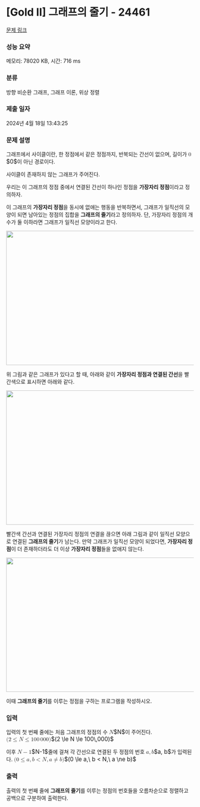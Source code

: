 # [Gold II] 그래프의 줄기 - 24461 

[문제 링크](https://www.acmicpc.net/problem/24461) 

### 성능 요약

메모리: 78020 KB, 시간: 716 ms

### 분류

방향 비순환 그래프, 그래프 이론, 위상 정렬

### 제출 일자

2024년 4월 18일 13:43:25

### 문제 설명

<p>그래프에서 사이클이란, 한 정점에서 같은 정점까지, 반복되는 간선이 없으며, 길이가 <mjx-container class="MathJax" jax="CHTML" style="font-size: 109%; position: relative;"><mjx-math class="MJX-TEX" aria-hidden="true"><mjx-mn class="mjx-n"><mjx-c class="mjx-c30"></mjx-c></mjx-mn></mjx-math><mjx-assistive-mml unselectable="on" display="inline"><math xmlns="http://www.w3.org/1998/Math/MathML"><mn>0</mn></math></mjx-assistive-mml><span aria-hidden="true" class="no-mathjax mjx-copytext">$0$</span></mjx-container>이 아닌 경로이다.</p>

<p>사이클이 존재하지 않는 그래프가 주어진다.</p>

<p>우리는 이 그래프의 정점 중에서 연결된 간선이 하나인 정점을 <strong>가장자리 정점</strong>이라고 정의하자.</p>

<p>이 그래프의 <strong>가장자리 정점</strong>을 동시에 없애는 행동을 반복하면서, 그래프가 일직선의 모양이 되면 남아있는 정점의 집합을 <strong>그래프의 줄기</strong>라고 정의하자. 단, 가장자리 정점의 개수가 둘 이하라면 그래프가 일직선 모양이라고 한다.</p>

<p style="text-align: center;"><img alt="" src="https://upload.acmicpc.net/e7317f66-de4d-4b33-b988-d8fe1bb3c481/-/preview/" style="width: 640px; height: 360px;"></p>

<p>위 그림과 같은 그래프가 있다고 할 때, 아래와 같이 <strong>가장자리 정점과 연결된 간선</strong>을 빨간색으로 표시하면 아래와 같다.</p>

<p style="text-align: center;"><img alt="" src="https://upload.acmicpc.net/52967942-c2ca-4fd3-b222-605b225cca29/-/preview/" style="width: 640px; height: 360px;"></p>

<p>빨간색 간선과 연결된 가장자리 정점의 연결을 끊으면 아래 그림과 같이 일직선 모양으로 연결된 <strong>그래프의 줄기</strong>가 남는다. 만약 그래프가 일직선 모양이 되었다면, <strong>가장자리 정점</strong>이 더 존재하더라도 더 이상 <strong>가장자리 정점</strong>들을 없애지 않는다.</p>

<p style="text-align: center;"><img alt="" src="https://upload.acmicpc.net/8ad11bd6-1fc6-40a5-b624-ac15f649c8e9/-/preview/" style="width: 640px; height: 360px;"></p>

<p>이때 <strong>그래프의 줄기</strong>를 이루는 정점을 구하는 프로그램을 작성하시오.</p>

### 입력 

 <p>입력의 첫 번째 줄에는 처음 그래프의 정점의 수 <mjx-container class="MathJax" jax="CHTML" style="font-size: 109%; position: relative;"><mjx-math class="MJX-TEX" aria-hidden="true"><mjx-mi class="mjx-i"><mjx-c class="mjx-c1D441 TEX-I"></mjx-c></mjx-mi></mjx-math><mjx-assistive-mml unselectable="on" display="inline"><math xmlns="http://www.w3.org/1998/Math/MathML"><mi>N</mi></math></mjx-assistive-mml><span aria-hidden="true" class="no-mathjax mjx-copytext">$N$</span></mjx-container>이 주어진다. <mjx-container class="MathJax" jax="CHTML" style="font-size: 109%; position: relative;"><mjx-math class="MJX-TEX" aria-hidden="true"><mjx-mo class="mjx-n"><mjx-c class="mjx-c28"></mjx-c></mjx-mo><mjx-mn class="mjx-n"><mjx-c class="mjx-c32"></mjx-c></mjx-mn><mjx-mo class="mjx-n" space="4"><mjx-c class="mjx-c2264"></mjx-c></mjx-mo><mjx-mi class="mjx-i" space="4"><mjx-c class="mjx-c1D441 TEX-I"></mjx-c></mjx-mi><mjx-mo class="mjx-n" space="4"><mjx-c class="mjx-c2264"></mjx-c></mjx-mo><mjx-mn class="mjx-n" space="4"><mjx-c class="mjx-c31"></mjx-c><mjx-c class="mjx-c30"></mjx-c><mjx-c class="mjx-c30"></mjx-c></mjx-mn><mjx-mstyle><mjx-mspace style="width: 0.167em;"></mjx-mspace></mjx-mstyle><mjx-mn class="mjx-n"><mjx-c class="mjx-c30"></mjx-c><mjx-c class="mjx-c30"></mjx-c><mjx-c class="mjx-c30"></mjx-c></mjx-mn><mjx-mo class="mjx-n"><mjx-c class="mjx-c29"></mjx-c></mjx-mo></mjx-math><mjx-assistive-mml unselectable="on" display="inline"><math xmlns="http://www.w3.org/1998/Math/MathML"><mo stretchy="false">(</mo><mn>2</mn><mo>≤</mo><mi>N</mi><mo>≤</mo><mn>100</mn><mstyle scriptlevel="0"><mspace width="0.167em"></mspace></mstyle><mn>000</mn><mo stretchy="false">)</mo></math></mjx-assistive-mml><span aria-hidden="true" class="no-mathjax mjx-copytext">$(2 \le N \le 100\,000)$</span> </mjx-container></p>

<p>이후 <mjx-container class="MathJax" jax="CHTML" style="font-size: 109%; position: relative;"><mjx-math class="MJX-TEX" aria-hidden="true"><mjx-mi class="mjx-i"><mjx-c class="mjx-c1D441 TEX-I"></mjx-c></mjx-mi><mjx-mo class="mjx-n" space="3"><mjx-c class="mjx-c2212"></mjx-c></mjx-mo><mjx-mn class="mjx-n" space="3"><mjx-c class="mjx-c31"></mjx-c></mjx-mn></mjx-math><mjx-assistive-mml unselectable="on" display="inline"><math xmlns="http://www.w3.org/1998/Math/MathML"><mi>N</mi><mo>−</mo><mn>1</mn></math></mjx-assistive-mml><span aria-hidden="true" class="no-mathjax mjx-copytext">$N-1$</span></mjx-container>줄에 걸쳐 각 간선으로 연결된 두 정점의 번호 <mjx-container class="MathJax" jax="CHTML" style="font-size: 109%; position: relative;"><mjx-math class="MJX-TEX" aria-hidden="true"><mjx-mi class="mjx-i"><mjx-c class="mjx-c1D44E TEX-I"></mjx-c></mjx-mi><mjx-mo class="mjx-n"><mjx-c class="mjx-c2C"></mjx-c></mjx-mo><mjx-mi class="mjx-i" space="2"><mjx-c class="mjx-c1D44F TEX-I"></mjx-c></mjx-mi></mjx-math><mjx-assistive-mml unselectable="on" display="inline"><math xmlns="http://www.w3.org/1998/Math/MathML"><mi>a</mi><mo>,</mo><mi>b</mi></math></mjx-assistive-mml><span aria-hidden="true" class="no-mathjax mjx-copytext">$a, b$</span></mjx-container>가 입력된다. <mjx-container class="MathJax" jax="CHTML" style="font-size: 109%; position: relative;"><mjx-math class="MJX-TEX" aria-hidden="true"><mjx-mo class="mjx-n"><mjx-c class="mjx-c28"></mjx-c></mjx-mo><mjx-mn class="mjx-n"><mjx-c class="mjx-c30"></mjx-c></mjx-mn><mjx-mo class="mjx-n" space="4"><mjx-c class="mjx-c2264"></mjx-c></mjx-mo><mjx-mi class="mjx-i" space="4"><mjx-c class="mjx-c1D44E TEX-I"></mjx-c></mjx-mi><mjx-mo class="mjx-n"><mjx-c class="mjx-c2C"></mjx-c></mjx-mo><mjx-mtext class="mjx-n" space="2"><mjx-c class="mjx-cA0"></mjx-c></mjx-mtext><mjx-mi class="mjx-i"><mjx-c class="mjx-c1D44F TEX-I"></mjx-c></mjx-mi><mjx-mo class="mjx-n" space="4"><mjx-c class="mjx-c3C"></mjx-c></mjx-mo><mjx-mi class="mjx-i" space="4"><mjx-c class="mjx-c1D441 TEX-I"></mjx-c></mjx-mi><mjx-mo class="mjx-n"><mjx-c class="mjx-c2C"></mjx-c></mjx-mo><mjx-mtext class="mjx-n" space="2"><mjx-c class="mjx-cA0"></mjx-c></mjx-mtext><mjx-mi class="mjx-i"><mjx-c class="mjx-c1D44E TEX-I"></mjx-c></mjx-mi><mjx-mo class="mjx-n" space="4"><mjx-c class="mjx-c2260"></mjx-c></mjx-mo><mjx-mi class="mjx-i" space="4"><mjx-c class="mjx-c1D44F TEX-I"></mjx-c></mjx-mi><mjx-mo class="mjx-n"><mjx-c class="mjx-c29"></mjx-c></mjx-mo></mjx-math><mjx-assistive-mml unselectable="on" display="inline"><math xmlns="http://www.w3.org/1998/Math/MathML"><mo stretchy="false">(</mo><mn>0</mn><mo>≤</mo><mi>a</mi><mo>,</mo><mtext> </mtext><mi>b</mi><mo><</mo><mi>N</mi><mo>,</mo><mtext> </mtext><mi>a</mi><mo>≠</mo><mi>b</mi><mo stretchy="false">)</mo></math></mjx-assistive-mml><span aria-hidden="true" class="no-mathjax mjx-copytext">$(0 \le a,\ b < N,\ a \ne b)$</span> </mjx-container></p>

### 출력 

 <p>출력의 첫 번째 줄에 <strong>그래프의 줄기</strong>를 이루는 정점의 번호들을 오름차순으로 정렬하고 공백으로 구분하여 출력한다.</p>

